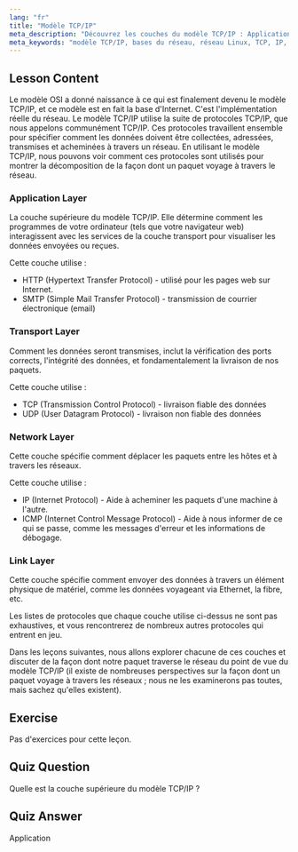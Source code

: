 ```yaml
---
lang: "fr"
title: "Modèle TCP/IP"
meta_description: "Découvrez les couches du modèle TCP/IP : Application, Transport, Réseau et Liaison. Comprenez comment les données voyagent à travers les réseaux. Commencez votre parcours de mise en réseau Linux !"
meta_keywords: "modèle TCP/IP, bases du réseau, réseau Linux, TCP, IP, tutoriel débutant, couches réseau, guide"
---
```


## Lesson Content

Le modèle OSI a donné naissance à ce qui est finalement devenu le modèle TCP/IP, et ce modèle est en fait la base d'Internet. C'est l'implémentation réelle du réseau. Le modèle TCP/IP utilise la suite de protocoles TCP/IP, que nous appelons communément TCP/IP. Ces protocoles travaillent ensemble pour spécifier comment les données doivent être collectées, adressées, transmises et acheminées à travers un réseau. En utilisant le modèle TCP/IP, nous pouvons voir comment ces protocoles sont utilisés pour montrer la décomposition de la façon dont un paquet voyage à travers le réseau.

### Application Layer

La couche supérieure du modèle TCP/IP. Elle détermine comment les programmes de votre ordinateur (tels que votre navigateur web) interagissent avec les services de la couche transport pour visualiser les données envoyées ou reçues.

Cette couche utilise :

- HTTP (Hypertext Transfer Protocol) - utilisé pour les pages web sur Internet.
- SMTP (Simple Mail Transfer Protocol) - transmission de courrier électronique (email)

### Transport Layer

Comment les données seront transmises, inclut la vérification des ports corrects, l'intégrité des données, et fondamentalement la livraison de nos paquets.

Cette couche utilise :

- TCP (Transmission Control Protocol) - livraison fiable des données
- UDP (User Datagram Protocol) - livraison non fiable des données

### Network Layer

Cette couche spécifie comment déplacer les paquets entre les hôtes et à travers les réseaux.

Cette couche utilise :

- IP (Internet Protocol) - Aide à acheminer les paquets d'une machine à l'autre.
- ICMP (Internet Control Message Protocol) - Aide à nous informer de ce qui se passe, comme les messages d'erreur et les informations de débogage.

### Link Layer

Cette couche spécifie comment envoyer des données à travers un élément physique de matériel, comme les données voyageant via Ethernet, la fibre, etc.

Les listes de protocoles que chaque couche utilise ci-dessus ne sont pas exhaustives, et vous rencontrerez de nombreux autres protocoles qui entrent en jeu.

Dans les leçons suivantes, nous allons explorer chacune de ces couches et discuter de la façon dont notre paquet traverse le réseau du point de vue du modèle TCP/IP (il existe de nombreuses perspectives sur la façon dont un paquet voyage à travers les réseaux ; nous ne les examinerons pas toutes, mais sachez qu'elles existent).

## Exercise

Pas d'exercices pour cette leçon.

## Quiz Question

Quelle est la couche supérieure du modèle TCP/IP ?

## Quiz Answer

Application
